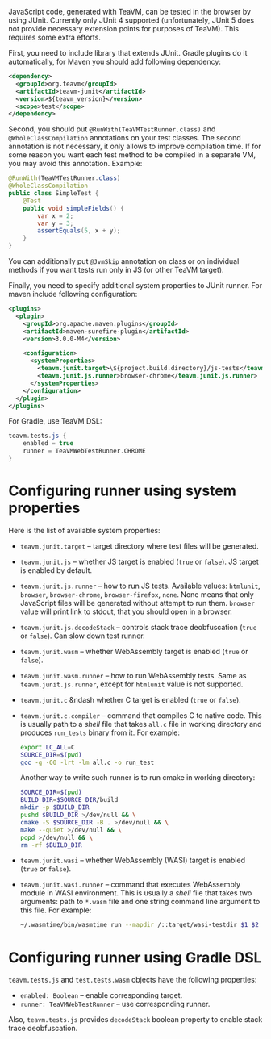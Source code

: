 JavaScript code, generated with TeaVM, can be tested in the browser by using JUnit.
Currently only JUnit 4 supported
(unfortunately, JUnit 5 does not provide necessary extension points for purposes of TeaVM).
This requires some extra efforts.

First, you need to include library that extends JUnit.
Gradle plugins do it automatically, for Maven you should add following dependency:

```xml
<dependency>
  <groupId>org.teavm</groupId>
  <artifactId>teavm-junit</artifactId>
  <version>${teavm_version}</version>
  <scope>test</scope>
</dependency>
```

Second, you should put `@RunWith(TeaVMTestRunner.class)` and `@WholeClassCompilation` annotations
on your test classes. 
The second annotation is not necessary, it only allows to improve compilation time.
If for some reason you want each test method to be compiled in a separate VM,
you may avoid this annotation.
Example:

```java
@RunWith(TeaVMTestRunner.class)
@WholeClassCompilation
public class SimpleTest {
    @Test
    public void simpleFields() {
        var x = 2;
        var y = 3;
        assertEquals(5, x + y);
    }
}
```

You can additionally put `@JvmSkip` annotation on class or on individual methods if you want
tests run only in JS (or other TeaVM target).

Finally, you need to specify additional system properties to JUnit runner.
For maven include following configuration:

```xml
<plugins>
  <plugin>
    <groupId>org.apache.maven.plugins</groupId>
    <artifactId>maven-surefire-plugin</artifactId>
    <version>3.0.0-M4</version>

    <configuration>
      <systemProperties>
        <teavm.junit.target>\${project.build.directory}/js-tests</teavm.junit.target>
        <teavm.junit.js.runner>browser-chrome</teavm.junit.js.runner>
      </systemProperties>
    </configuration>
  </plugin>
</plugins>
```

For Gradle, use TeaVM DSL:

```groovy
teavm.tests.js {
    enabled = true
    runner = TeaVMWebTestRunner.CHROME
}
```


# Configuring runner using system properties

Here is the list of available system properties:

* `teavm.junit.target` &ndash; target directory where test files will be generated.
* `teavm.junit.js` &ndash; whether JS target is enabled (`true` or `false`).
  JS target is enabled by default.
* `teavm.junit.js.runner` &ndash; how to run JS tests.
  Available values: `htmlunit`, `browser`, `browser-chrome`, `browser-firefox`, `none`.
  None means that only JavaScript files will be generated without attempt to run them.
  `browser` value will print link to stdout, that you should open in a browser.
* `teavm.junit.js.decodeStack` &ndash; controls stack trace deobfuscation (`true` or `false`).
  Can slow down test runner.
* `teavm.junit.wasm` &ndash; whether WebAssembly target is enabled (`true` or `false`).
* `teavm.junit.wasm.runner` &ndash; how to run WebAssembly tests.
  Same as `teavm.junit.js.runner`, except for `htmlunit` value is not supported.
* `teavm.junit.c` &ndash whether C target is enabled (`true` or `false`).
* `teavm.junit.c.compiler` &ndash; command that compiles C to native code.
  This is usually path to a *shell* file that takes `all.c` file in working directory 
  and produces `run_tests` binary from it.
  For example:

  ```bash
  export LC_ALL=C
  SOURCE_DIR=$(pwd)
  gcc -g -O0 -lrt -lm all.c -o run_test
  ```
  
  Another way to write such runner is to run cmake in working directory:

  ```bash
  SOURCE_DIR=$(pwd)
  BUILD_DIR=$SOURCE_DIR/build
  mkdir -p $BUILD_DIR
  pushd $BUILD_DIR >/dev/null && \
  cmake -S $SOURCE_DIR -B . >/dev/null && \
  make --quiet >/dev/null && \
  popd >/dev/null && \
  rm -rf $BUILD_DIR
  ```

* `teavm.junit.wasi` &ndash; whether WebAssembly (WASI) target is enabled (`true` or `false`).
* `teavm.junit.wasi.runner` &ndash; command that executes WebAssembly module in WASI environment.
  This is usually a *shell* file that takes two arguments: path to `*.wasm` file and
  one string command line argument to this file. For example:
  
  ```bash
  ~/.wasmtime/bin/wasmtime run --mapdir /::target/wasi-testdir $1 $2
  ```


#  Configuring runner using Gradle DSL

`teavm.tests.js` and `test.tests.wasm` objects have the following properties:

* `enabled: Boolean` &ndash; enable corresponding target.
* `runner: TeaVMWebTestRunner` &ndash; use corresponding runner.

Also, `teavm.tests.js` provides `decodeStack` boolean property to enable stack trace deobfuscation.